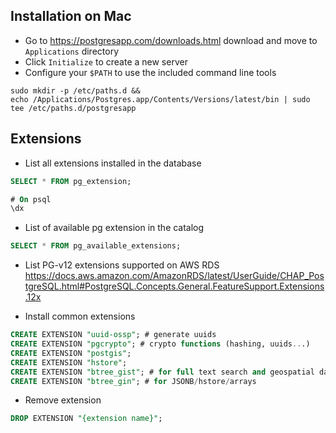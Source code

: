 ## Installation on Mac

- Go to https://postgresapp.com/downloads.html download and move to `Applications` directory
- Click `Initialize` to create a new server
- Configure your `$PATH` to use the included command line tools

```shell
sudo mkdir -p /etc/paths.d &&
echo /Applications/Postgres.app/Contents/Versions/latest/bin | sudo tee /etc/paths.d/postgresapp
```

## Extensions

- List all extensions installed in the database

```sql
SELECT * FROM pg_extension;

# On psql
\dx
```

- List of available pg extension in the catalog

```sql
SELECT * FROM pg_available_extensions;
```

- List PG-v12 extensions supported on AWS RDS
https://docs.aws.amazon.com/AmazonRDS/latest/UserGuide/CHAP_PostgreSQL.html#PostgreSQL.Concepts.General.FeatureSupport.Extensions.12x

- Install common extensions

```sql
CREATE EXTENSION "uuid-ossp"; # generate uuids
CREATE EXTENSION "pgcrypto"; # crypto functions (hashing, uuids...)
CREATE EXTENSION "postgis";
CREATE EXTENSION "hstore";
CREATE EXTENSION "btree_gist"; # for full text search and geospatial datatypes
CREATE EXTENSION "btree_gin"; # for JSONB/hstore/arrays
```

- Remove extension

```sql
DROP EXTENSION "{extension name}";
```
